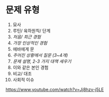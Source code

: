 # 문제 유형

1. 묘사
2. 루틴/ 육하원칙/ 단계
3. *처음/ 최근 경험*
4. *가장 인상적인 경험*
5. 에바에게 문
6. *주어진 상황에서 질문 (3~4개)*
7. *문제 설명, 2-3 가지 대책 세우기*
8. 이와 같은 본인 경험
9. 비교/ 대조
10. 사회적 이슈


https://www.youtube.com/watch?v=Jj8hzv-j5LE